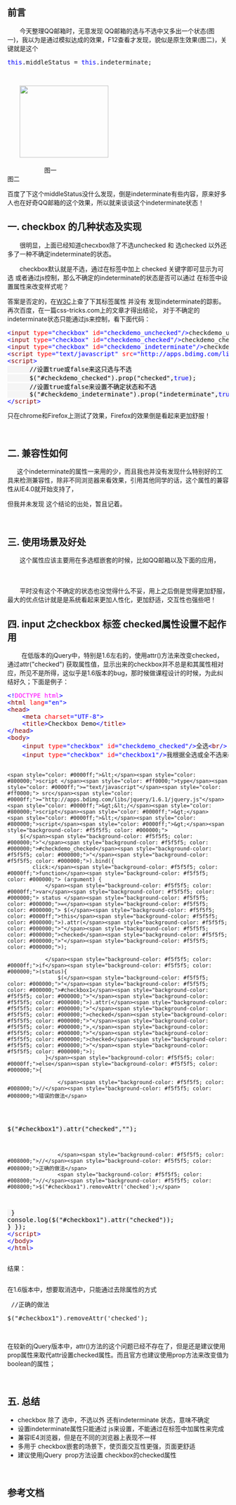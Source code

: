 <h2>前言</h2>
<p>　　今天整理QQ邮箱时，无意发现 QQ邮箱的选与不选中又多出一个状态(图一)，我以为是通过模拟达成的效果，F12查看才发现，貌似是原生效果(图二)，关键就是这个</p>
<div class="cnblogs_code">
<pre><span style="color: #0000ff;">this</span>.middleStatus = <span style="color: #0000ff;">this</span>.indeterminate;</pre>
</div>
<p>&nbsp;</p>
<p>　　<img src="http://images2015.cnblogs.com/blog/688158/201511/688158-20151121143713671-2139697667.png" alt="" width="202" height="164" />&nbsp; &nbsp; &nbsp;&nbsp;<img src="http://images2015.cnblogs.com/blog/688158/201511/688158-20151121144128077-1880913469.png" alt="" /></p>
<p>　　　　　　图一　　　　　　　　　　　　　　　　　　　　　　　　　　　　　　　　　图二</p>
<p>百度了下这个middleStatus没什么发现，倒是indeterminate有些内容，原来好多人也在好奇QQ邮箱的这个效果，所以就来谈谈这个indeterminate状态！</p>
<h2>一. checkbox 的几种状态及实现</h2>
<p>　　很明显，上面已经知道checxbox除了不选unchecked&nbsp;和 选checked&nbsp;以外还多了一种不确定indeterminate的状态。</p>
<p>　　checkbox默认就是不选，通过在标签中加上 checked 关键字即可显示为可选 或者通过js控制，那么不确定的indeterminate的状态是否可以通过 在标签中设置属性来改变样式呢？</p>
<p>答案是否定的，在<a title="checkbox属性" href="http://www.w3school.com.cn/jsref/dom_obj_checkbox.asp" target="_blank">W3C</a>上查了下其标签属性 并没有 发现indeterminate的踪影。再次百度，在一篇css-tricks.com上的文章才得出结论， 对于不确定的indeterminate状态只能通过js来控制，看下面代码：</p>
<div class="cnblogs_code" style="text-align: left;">
<pre><span style="color: #0000ff;">&lt;</span><span style="color: #800000;">input </span><span style="color: #ff0000;">type</span><span style="color: #0000ff;">="checkbox"</span><span style="color: #ff0000;"> id</span><span style="color: #0000ff;">="checkdemo_unchecked"</span><span style="color: #0000ff;">/&gt;</span>checkdemo_unchecked <span style="color: #0000ff;">&lt;</span><span style="color: #800000;">br</span><span style="color: #0000ff;">/&gt;</span>
<span style="color: #0000ff;">&lt;</span><span style="color: #800000;">input </span><span style="color: #ff0000;">type</span><span style="color: #0000ff;">="checkbox"</span><span style="color: #ff0000;"> id</span><span style="color: #0000ff;">="checkdemo_checked"</span><span style="color: #0000ff;">/&gt;</span>checkdemo_checked<span style="color: #0000ff;">&lt;</span><span style="color: #800000;">br</span><span style="color: #0000ff;">/&gt;</span>
<span style="color: #0000ff;">&lt;</span><span style="color: #800000;">input </span><span style="color: #ff0000;">type</span><span style="color: #0000ff;">="checkbox"</span><span style="color: #ff0000;"> id</span><span style="color: #0000ff;">="checkdemo_indeterminate"</span><span style="color: #0000ff;">/&gt;</span>checkdemo_indeterminate<span style="color: #0000ff;">&lt;</span><span style="color: #800000;">br</span><span style="color: #0000ff;">/&gt;</span>
<span style="color: #0000ff;">&lt;</span><span style="color: #800000;">script </span><span style="color: #ff0000;">type</span><span style="color: #0000ff;">="text/javascript"</span><span style="color: #ff0000;"> src</span><span style="color: #0000ff;">="http://apps.bdimg.com/libs/jquery/1.9.1/jquery.js"</span><span style="color: #0000ff;">&gt;&lt;/</span><span style="color: #800000;">script</span><span style="color: #0000ff;">&gt;</span>
<span style="color: #0000ff;">&lt;</span><span style="color: #800000;">script</span><span style="color: #0000ff;">&gt;<br /></span><span style="background-color: #f5f5f5; color: #000000;">　　　 //设置true或false来这只选与不选
　　　 $(</span><span style="background-color: #f5f5f5; color: #000000;">"</span><span style="background-color: #f5f5f5; color: #000000;">#checkdemo_checked</span><span style="background-color: #f5f5f5; color: #000000;">"</span><span style="background-color: #f5f5f5; color: #000000;">).prop(</span><span style="background-color: #f5f5f5; color: #000000;">"</span><span style="background-color: #f5f5f5; color: #000000;">checked</span><span style="background-color: #f5f5f5; color: #000000;">"</span><span style="background-color: #f5f5f5; color: #000000;">,</span><span style="background-color: #f5f5f5; color: #0000ff;">true</span><span style="background-color: #f5f5f5; color: #000000;">);<br />　　　 //设置true或false来设置不确定状态和不选
      $(</span><span style="background-color: #f5f5f5; color: #000000;">"</span><span style="background-color: #f5f5f5; color: #000000;">#checkdemo_indeterminate</span><span style="background-color: #f5f5f5; color: #000000;">"</span><span style="background-color: #f5f5f5; color: #000000;">).prop(</span><span style="background-color: #f5f5f5; color: #000000;">"</span><span style="background-color: #f5f5f5; color: #000000;">indeterminate</span><span style="background-color: #f5f5f5; color: #000000;">"</span><span style="background-color: #f5f5f5; color: #000000;">,</span><span style="background-color: #f5f5f5; color: #0000ff;">true</span><span style="background-color: #f5f5f5; color: #000000;">);
</span><span style="color: #0000ff;">&lt;/</span><span style="color: #800000;">script</span><span style="color: #0000ff;">&gt;</span></pre>
</div>
<p>只在chrome和Firefox上测试了效果，Firefox的效果倒是看起来更加舒服！</p>
<p><img src="http://images2015.cnblogs.com/blog/688158/201511/688158-20151121150256311-1574839920.png" alt="" />&nbsp;&nbsp;<img src="http://images2015.cnblogs.com/blog/688158/201511/688158-20151121150304968-372553608.png" alt="" /></p>
<h2>二. 兼容性如何</h2>
<p>&nbsp; 　这个indeterminate的属性一来用的少，而且我也并没有发现什么特别好的工具来检测兼容性，除非不同浏览器来看效果，引用其他同学的话，这个属性的兼容性从IE4.0就开始支持了，</p>
<p>但我并未发现 这个结论的出处，暂且记着。</p>
<p>&nbsp;</p>
<h2>三. 使用场景及好处</h2>
<p><span style="line-height: 1.5;">　　这个属性应该主要用在多选框嵌套的时候，比如QQ邮箱以及下面的应用，　　</span></p>
<p><span style="line-height: 1.5;">　　　<img src="http://images2015.cnblogs.com/blog/688158/201511/688158-20151121153220077-1021872762.png" alt="" /></span></p>
<p>　　平时没有这个不确定的状态也没觉得什么不妥，用上之后倒是觉得更加舒服，最大的优点估计就是是系统看起来更加人性化，更加舒适，交互性也强些吧！</p>
<h2>四. input 之checkbox 标签 checked属性设置不起作用</h2>
<p>　　 在低版本的jQuery中，特别是1.6左右的，使用attr()方法来改变checked，通过attr("checked") 获取属性值，显示出来的checkbox并不总是和其属性相对应，所见不是所得，这似乎是1.6版本的bug，那时候做课程设计的时候，为此纠结好久；下面是例子：</p>
<div class="cnblogs_code">
<pre><span style="color: #0000ff;">&lt;!</span><span style="color: #ff00ff;">DOCTYPE html</span><span style="color: #0000ff;">&gt;</span>
<span style="color: #0000ff;">&lt;</span><span style="color: #800000;">html </span><span style="color: #ff0000;">lang</span><span style="color: #0000ff;">="en"</span><span style="color: #0000ff;">&gt;</span>
<span style="color: #0000ff;">&lt;</span><span style="color: #800000;">head</span><span style="color: #0000ff;">&gt;</span>
    <span style="color: #0000ff;">&lt;</span><span style="color: #800000;">meta </span><span style="color: #ff0000;">charset</span><span style="color: #0000ff;">="UTF-8"</span><span style="color: #0000ff;">&gt;</span>
    <span style="color: #0000ff;">&lt;</span><span style="color: #800000;">title</span><span style="color: #0000ff;">&gt;</span>Checkbox Demo<span style="color: #0000ff;">&lt;/</span><span style="color: #800000;">title</span><span style="color: #0000ff;">&gt;</span>
<span style="color: #0000ff;">&lt;/</span><span style="color: #800000;">head</span><span style="color: #0000ff;">&gt;</span>
<span style="color: #0000ff;">&lt;</span><span style="color: #800000;">body</span><span style="color: #0000ff;">&gt;</span>
    <span style="color: #0000ff;">&lt;</span><span style="color: #800000;">input </span><span style="color: #ff0000;">type</span><span style="color: #0000ff;">="checkbox"</span><span style="color: #ff0000;"> id</span><span style="color: #0000ff;">="checkdemo_checked"</span><span style="color: #0000ff;">/&gt;</span>全选<span style="color: #0000ff;">&lt;</span><span style="color: #800000;">br</span><span style="color: #0000ff;">/&gt;</span>
    <span style="color: #0000ff;">&lt;</span><span style="color: #800000;">input </span><span style="color: #ff0000;">type</span><span style="color: #0000ff;">="checkbox"</span><span style="color: #ff0000;"> id</span><span style="color: #0000ff;">="checkbox1"</span><span style="color: #0000ff;">/&gt;</span>我根据全选或全不选来改变<span style="color: #0000ff;">&lt;</span><span style="color: #800000;">br</span><span style="color: #0000ff;">/&gt;</span>

    <span style="color: #0000ff;">&lt;</span><span style="color: #800000;">script </span><span style="color: #ff0000;">type</span><span style="color: #0000ff;">="text/javascript"</span><span style="color: #ff0000;"> src</span><span style="color: #0000ff;">="http://apps.bdimg.com/libs/jquery/1.6.1/jquery.js"</span><span style="color: #0000ff;">&gt;&lt;/</span><span style="color: #800000;">script</span><span style="color: #0000ff;">&gt;</span>
    <span style="color: #0000ff;">&lt;</span><span style="color: #800000;">script</span><span style="color: #0000ff;">&gt;</span><span style="background-color: #f5f5f5; color: #000000;">
        $(</span><span style="background-color: #f5f5f5; color: #000000;">"</span><span style="background-color: #f5f5f5; color: #000000;">#checkdemo_checked</span><span style="background-color: #f5f5f5; color: #000000;">"</span><span style="background-color: #f5f5f5; color: #000000;">).bind({
            click:</span><span style="background-color: #f5f5f5; color: #0000ff;">function</span><span style="background-color: #f5f5f5; color: #000000;"> (argument) {
                </span><span style="background-color: #f5f5f5; color: #0000ff;">var</span><span style="background-color: #f5f5f5; color: #000000;"> status </span><span style="background-color: #f5f5f5; color: #000000;">=</span><span style="background-color: #f5f5f5; color: #000000;"> $(</span><span style="background-color: #f5f5f5; color: #0000ff;">this</span><span style="background-color: #f5f5f5; color: #000000;">).attr(</span><span style="background-color: #f5f5f5; color: #000000;">"</span><span style="background-color: #f5f5f5; color: #000000;">checked</span><span style="background-color: #f5f5f5; color: #000000;">"</span><span style="background-color: #f5f5f5; color: #000000;">);

                </span><span style="background-color: #f5f5f5; color: #0000ff;">if</span><span style="background-color: #f5f5f5; color: #000000;">(status){
                    $(</span><span style="background-color: #f5f5f5; color: #000000;">"</span><span style="background-color: #f5f5f5; color: #000000;">#checkbox1</span><span style="background-color: #f5f5f5; color: #000000;">"</span><span style="background-color: #f5f5f5; color: #000000;">).attr(</span><span style="background-color: #f5f5f5; color: #000000;">"</span><span style="background-color: #f5f5f5; color: #000000;">checked</span><span style="background-color: #f5f5f5; color: #000000;">"</span><span style="background-color: #f5f5f5; color: #000000;">,</span><span style="background-color: #f5f5f5; color: #000000;">"</span><span style="background-color: #f5f5f5; color: #000000;">checked</span><span style="background-color: #f5f5f5; color: #000000;">"</span><span style="background-color: #f5f5f5; color: #000000;">);
                }</span><span style="background-color: #f5f5f5; color: #0000ff;">else</span><span style="background-color: #f5f5f5; color: #000000;">{
                    
                    </span><span style="background-color: #f5f5f5; color: #008000;">//</span><span style="background-color: #f5f5f5; color: #008000;">错误的做法</span>
<span style="background-color: #f5f5f5; color: #000000;">                    $(</span><span style="background-color: #f5f5f5; color: #000000;">"</span><span style="background-color: #f5f5f5; color: #000000;">#checkbox1</span><span style="background-color: #f5f5f5; color: #000000;">"</span><span style="background-color: #f5f5f5; color: #000000;">).attr(</span><span style="background-color: #f5f5f5; color: #000000;">"</span><span style="background-color: #f5f5f5; color: #000000;">checked</span><span style="background-color: #f5f5f5; color: #000000;">"</span><span style="background-color: #f5f5f5; color: #000000;">,</span><span style="background-color: #f5f5f5; color: #000000;">""</span><span style="background-color: #f5f5f5; color: #000000;">);

                    </span><span style="background-color: #f5f5f5; color: #008000;">//</span><span style="background-color: #f5f5f5; color: #008000;">正确的做法</span>
                    <span style="background-color: #f5f5f5; color: #008000;">//</span><span style="background-color: #f5f5f5; color: #008000;">$("#checkbox1").removeAttr('checked');</span>
<span style="background-color: #f5f5f5; color: #000000;">                }
                console.log($(</span><span style="background-color: #f5f5f5; color: #000000;">"</span><span style="background-color: #f5f5f5; color: #000000;">#checkbox1</span><span style="background-color: #f5f5f5; color: #000000;">"</span><span style="background-color: #f5f5f5; color: #000000;">).attr(</span><span style="background-color: #f5f5f5; color: #000000;">"</span><span style="background-color: #f5f5f5; color: #000000;">checked</span><span style="background-color: #f5f5f5; color: #000000;">"</span><span style="background-color: #f5f5f5; color: #000000;">));
            }
        });
    </span><span style="color: #0000ff;">&lt;/</span><span style="color: #800000;">script</span><span style="color: #0000ff;">&gt;</span>
<span style="color: #0000ff;">&lt;/</span><span style="color: #800000;">body</span><span style="color: #0000ff;">&gt;</span>
<span style="color: #0000ff;">&lt;/</span><span style="color: #800000;">html</span><span style="color: #0000ff;">&gt;</span></pre>
</div>
<p>结果：</p>
<p><img src="http://images2015.cnblogs.com/blog/688158/201511/688158-20151121162422249-735288948.png" alt="" /></p>
<p>在1.6版本中，想要取消选中，只能通过去除属性的方式</p>
<div class="cnblogs_code">
<pre> //正确的做法</pre>
<pre>$("#checkbox1").removeAttr('checked');</pre>
</div>
<p>&nbsp;</p>
<p>在较新的jQuery版本中，attr()方法的这个问题已经不存在了，但是还是建议使用prop属性来取代attr设置checked属性。而且官方也建议使用prop方法来改变值为boolean的属性；</p>
<p>&nbsp;</p>
<h2>五. 总结</h2>
<ul>
<li>checkbox 除了 选中，不选以外 还有indeterminate 状态，意味不确定</li>
<li>设置indeterminate属性只能通过 js来设置，不能通过在标签中加属性来完成</li>
<li>兼容IE4浏览器，但是在不同的浏览器上表现不一样</li>
<li>多用于 checkbox嵌套的场景下，使页面交互性更强，页面更舒适</li>
<li>建议使用jQuery &nbsp;prop方法设置 checkbox的checked属性</li>
</ul>
<p>&nbsp;</p>
<h2>参考文档</h2>
<https://css-tricks.com/indeterminate-checkboxes>
<http://lemmychrist.blog.163.com/blog/static/98732963201391485225489/>